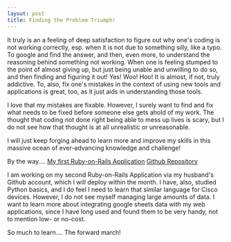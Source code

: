```yaml
---
layout: post
title: Finding the Problem Triumph!
---
```


It truly is an a feeling of deep satisfaction to figure out why one's coding is not working correctly, esp. when it is not due to 
something silly, like a typo. To google and find the answer, and then, even more, to understand the reasoning behind something not 
working. When one is feeling stumped to the point of almost giving up, but just being unable and unwilling to do so, and then 
finding and figuring it out! Yes! Woo! Hoo! It is almost, if not, truly addictive. To, also, fix one's mistakes in the context of
using new tools and applications is great, too, as it just aids in understanding those tools. 

I love that my mistakes are fixable. However, I surely want to find and fix what needs to be fixed before someone else gets
ahold of my work. The thought that coding not done right being able to mess up lives is scary, but I do not see how that 
thought is at all unrealistic or unreasonable.

I will just keep forging ahead to learn more and improve my skills in this massive ocean of ever-advancing knowledge and challenge!

By the way.... [My first Ruby-on-Rails Application](https://sleepy-waters-11173.herokuapp.com/)
[Github Repository](https://github.com/heartandhandstraining/upskill_saas_tutorial/blob/master/README.md)

I am working on my second Ruby-on-Rails Application via my husband's Github account, which I will deploy within the month. I have, also, studied Python basics, and I do feel I need to learn that similar language for Cisco devices. However, I do not see myself managing large amounts of data. I want to learn more about integrating google sheets data with my web applications, since I have long used and found them to be very handy, not to mention low- or no-cost.

So much to learn.... The forward march!
